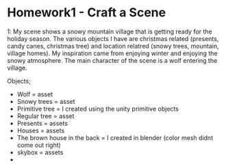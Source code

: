 # Homework1 - Craft a Scene

1: My scene shows a snowy mountain village that is getting ready for the holiday season. The various objects I have are christmas related (presents, candy canes, christmas tree) and location relatred (snowy trees, mountain, village homes). My inspiration came from enjoying winter and enjoying the snowy atmosphere. The main character of the scene is a wolf entering the village. 

Objects;
- Wolf = asset
- Snowy trees = asset
- Primitive tree = I created using the unity primitive objects
- Regular tree = asset
- Presents = assets
- Houses = assets
- The brown house in the back = I created in blender (color mesh didnt come out right)
- skybox = assets
- 
